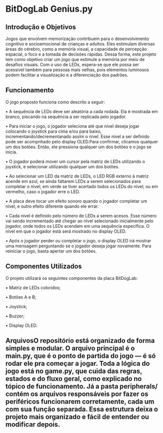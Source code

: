 # BitDogLab Genius.py
## Introdução e Objetivos
Jogos que envolvem memorização contribuem para o desenvolvimento cognitivo e socioemocional de crianças e adultos. Eles estimulam diversas áreas do cérebro, como a memória visual, a capacidade de percepção espacial, o foco e a tomada de decisões rápidas. Dessa forma, este projeto tem como objetivo criar um jogo que estimule a memória por meio de desafios visuais. Com o uso de LEDs, espera-se que ele possa ser acessível também para pessoas mais velhas, pois elementos luminosos podem facilitar a visualização e a diferenciação dos padrões.
## Funcionamento
O jogo proposto funciona como descrito a seguir:

• A sequência de LEDs deve ser aleatória a cada rodada. Ela é mostrada em branco, piscando na sequência a ser replicada pelo jogador.

• Para iniciar o jogo, o jogador seleciona até que nível deseja jogar colocando o joystick para cima e/ou para baixo, incrementando/decrementanado assim o nível. Esse nível a ser definido pode ser acompnhado pelo display OLED.Para confirmar, clicamos qualquer um dos botões. Então, ele pressiona qualquer um dos botões e o jogo se inicia.

• O jogador poderá mover um cursor pela matriz de LEDs utilizando o joystick, e selecionar utilizando qualquer um dos botões.

• Ao selecionar um LED da matriz de LEDs, o LED RGB externo à matriz acende em azul, se ainda faltarem LEDs a serem selecionados para completar o nível; em verde se tiver acertado todos os LEDs do nível; ou em vermelho, caso o jogador erre o LED.

• A placa deve tocar um efeito sonoro quando o jogador completar um nível, e outro efeito diferente quando ele errar.

• Cada nível é definido pelo número de LEDs a serem acesos. Esse número vai sendo incrementado até chegar ao nível selecionado inicialmente pelo jogador, onde todos os LEDs acendem em uma sequência específica. O nível em que o jogador está será mostrado no display OLED.

• Após o jogador perder ou completar o jogo, o display OLED irá mostrar uma mensagem perguntando se o jogador deseja jogar novamente. Para reiniciar o jogo, basta apertar um dos botões.

## Componentes Utilizados
O projeto utilizará os seguintes componentes da placa BitDogLab:

• Matriz de LEDs coloridos;

• Botões A e B;

• Joystick;

• Buzzer;

• Display OLED.

## ArquivosO repositório está organizado de forma simples e modular. O arquivo principal é o main.py, que é o ponto de partida do jogo — é só rodar ele pra começar a jogar. Toda a lógica do jogo está no game.py, que cuida das regras, estados e do fluxo geral, como explicado no tópico de funcionamento. Já a pasta peripherals/ contém os arquivos responsáveis por fazer os periféricos funcionarem corretamente, cada um com sua função separada. Essa estrutura deixa o projeto mais organizado e fácil de entender ou modificar depois.
